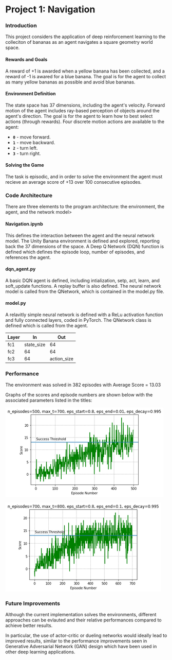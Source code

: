 [//]: # (Image References)

[image1]: https://user-images.githubusercontent.com/10624937/42135619-d90f2f28-7d12-11e8-8823-82b970a54d7e.gif "Trained Agent"

[image2]: ./plots/agent_001.png "Early Test"
[image3]: ./plots/agent_002.png "Final Parameters"


# Project 1: Navigation

### Introduction

This project considers the application of deep reinforcement learning to the colleciton of bananas as an agent navigates a square geometry world space.

#### Rewards and Goals
A reward of +1 is awarded when a yellow banana has been collected, and a reward of -1 is awared for a blue banana. The goal is for the agent to collect as many yellow bananas as possible and avoid blue bananas.

#### Environment Definition

The state space has 37 dimensions, including the agent's velocity. Forward motion of the agent includes ray-based perception of objects around the agent's direction.  The goal is for the agent to learn how to best select actions (through rewards).  Four discrete motion actions are available to the agent:

- **`0`** - move forward.
- **`1`** - move backward.
- **`2`** - turn left.
- **`3`** - turn right.

#### Solving the Game

The task is episodic, and in order to solve the environment the agent must recieve an average score of +13 over 100 consecutive episodes.

### Code Architecture

There are three elements to the program architecture: the environment, the agent, and the network model>

#### Navigation.ipynb
This defines the interaction between the agent and the neural network model. The Unity Banana environment is defined and explored, reporting back the 37 dimensions of the space. A Deep Q Network (DQN) function is defined which defines the episode loop, number of episodes, and references the agent.

#### dqn_agent.py
A basic DQN agent is defined, including intialization, setp, act, learn, and soft_update functions. A replay buffer is also defined. The neural network model is called from the QNetwork, which is contained in the model.py file.

#### model.py
A relavitly simple neural network is defined with a ReLu activation function and fully connected layers, coded in PyTorch. The QNetwork class is defined which is called from the agent.

| Layer | In         | Out         |
|-------|------------|-------------|
| fc1   | state_size | 64          |
| fc2   | 64         | 64          |
| fc3   | 64         | action_size |


### Performance
The environment was solved in 382 episodes with Average Score = 13.03

Graphs of the scores and episode numbers are shown below with the associated parameters listed in the titles:

![alt text][image2]

![alt text][image3]


### Future Improvements
Although the current implementation solves the environments, different approaches can be evlauted and their relative performances compared to achieve better results.

In particular, the use of actor-critic or dueling networks would ideally lead to improved results, similar to the performance improvements seen in Generative Adversarial Network (GAN) design which have been used in other deep learning applications.